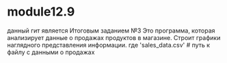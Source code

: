 # module12.9
данный гит является Итоговым заданием №3
Это программа, которая анализирует данные о продажах продуктов в магазине.
Строит графики наглядного представления информации.
где 'sales_data.csv'  # путь к файлу с данными о продажах
